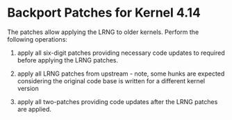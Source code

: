 # Backport Patches for Kernel 4.14

The patches allow applying the LRNG to older kernels. Perform the following
operations:

1. apply all six-digit patches providing necessary code updates to
   required before applying the LRNG patches.

2. apply all LRNG patches from upstream - note, some hunks are expected
   considering the original code base is written for a different kernel version

3. apply all two-patches providing code updates after the LRNG patches
   are applied.
